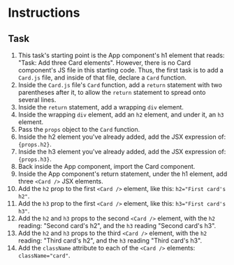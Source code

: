 # Instructions

## Task

1. This task's starting point is the App component's h1 element that reads: "Task: Add three Card elements". However, there is no Card component's JS file in this starting code. Thus, the first task is to add a `Card.js` file, and inside of that file, declare a `Card` function. 
2. Inside the `Card.js` file's `Card` function, add a `return` statement with two parentheses after it, to allow the `return` statement to spread onto several lines.
3. Inside the `return` statement, add a wrapping `div` element.
4. Inside the wrapping `div` element, add an `h2` element, and under it, an `h3` element.
5. Pass the `props` object to the `Card` function.
6. Inside the h2 element you've already added, add the JSX expression of: `{props.h2}`.
7. Inside the h3 element you've already added, add the JSX expression of: `{props.h3}`.
8. Back inside the App component, import the Card component.
9. Inside the App component's return statement, under the h1 element, add three `<Card />` JSX elements.
10. Add the `h2` prop to the first `<Card />` element, like this: `h2="First card's h2"`.
11. Add the `h3` prop to the first `<Card />` element, like this: `h3="First card's h3"`.
12. Add the `h2` and `h3` props to the second `<Card />` element, with the `h2` reading: "Second card's h2", and the `h3` reading "Second card's h3".
13. Add the `h2` and `h3` props to the third `<Card />` element, with the `h2` reading: "Third card's h2", and the `h3` reading "Third card's h3".
14. Add the `className` attribute to each of the `<Card />` elements: `className="card"`.
